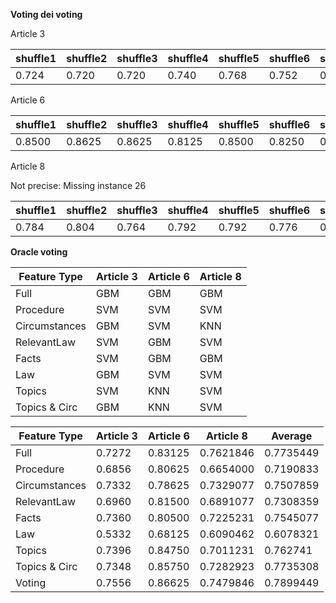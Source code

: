 **Voting dei voting**

Article 3

| shuffle1 | shuffle2 | shuffle3 | shuffle4 | shuffle5 | shuffle6 | shuffle7 | shuffle8 | shuffle9 | shuffle10 | average |
| -------- | -------- | -------- | -------- | -------- | -------- | -------- | -------- | -------- | --------- | ------- |
| 0.724    | 0.720    | 0.720    | 0.740    | 0.768    | 0.752    | 0.740    | 0.764    | 0.724    | 0.740     | 0.7392  |


Article 6 

| shuffle1 | shuffle2 | shuffle3 | shuffle4 | shuffle5 | shuffle6 | shuffle7 | shuffle8 | shuffle9 | shuffle10 | average |
| -------- | -------- | -------- | -------- | -------- | -------- | -------- | -------- | -------- | --------- | ------- |
| 0.8500   | 0.8625   | 0.8625   | 0.8125   | 0.8500   | 0.8250   | 0.8375   | 0.8625   | 0.8000   | 0.8250    | 0.83875 |


Article 8

Not precise: Missing instance 26

| shuffle1 | shuffle2 | shuffle3 | shuffle4 | shuffle5 | shuffle6 | shuffle7 | shuffle8 | shuffle9 | shuffle10 | average |
| -------- | -------- | -------- | -------- | -------- | -------- | -------- | -------- | -------- | --------- | ------- |
| 0.784    | 0.804    | 0.764    | 0.792    | 0.792    | 0.776    | 0.772    | 0.796    | 0.772    | 0.796     | 0.7848  |


**Oracle voting**

| Feature Type  | Article 3 | Article 6 | Article 8 | 
| ------------- | --------- | --------- | --------- |
| Full          | GBM       | GBM       | GBM       |
| Procedure     | SVM       | SVM       | SVM       |
| Circumstances | GBM       | SVM       | KNN       |
| RelevantLaw   | SVM       | GBM       | SVM       |
| Facts         | SVM       | GBM       | GBM       |
| Law           | GBM       | SVM       | SVM       |
| Topics        | SVM       | KNN       | SVM       |
| Topics & Circ | GBM       | KNN       | SVM       |


| Feature Type  | Article 3 | Article 6 | Article 8 | Average   |
| ------------- | --------- | --------- | --------- | --------- |
| Full          | 0.7272    | 0.83125   | 0.7621846 | 0.7735449 |
| Procedure     | 0.6856    | 0.80625   | 0.6654000 | 0.7190833 |
| Circumstances | 0.7332    | 0.78625   | 0.7329077 | 0.7507859 |
| RelevantLaw   | 0.6960    | 0.81500   | 0.6891077 | 0.7308359 |
| Facts         | 0.7360    | 0.80500   | 0.7225231 | 0.7545077 |
| Law           | 0.5332    | 0.68125   | 0.6090462 | 0.6078321 |
| Topics        | 0.7396    | 0.84750   | 0.7011231 | 0.762741  |
| Topics & Circ | 0.7348    | 0.85750   | 0.7282923 | 0.7735308 |
| Voting        | 0.7556    | 0.86625   | 0.7479846 | 0.7899449 |